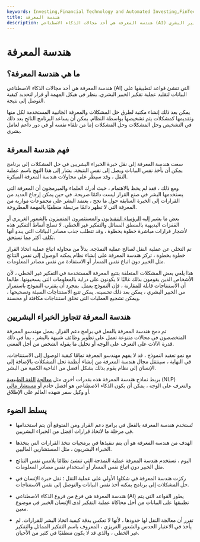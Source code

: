 ```yaml
---
keywords: Investing,Financial Technology and Automated Investing,FinTech
title: هندسة المعرفة
description: هندسة المعرفة هي أحد مجالات الذكاء الاصطناعي (AI) التي تمكن النظام أو الآلة من محاكاة عملية تفكير الخبير البشري.
---
```


# هندسة المعرفة
## ما هي هندسة المعرفة؟

هندسة المعرفة هي أحد مجالات الذكاء الاصطناعي (AI) التي تنشئ قواعد لتطبيقها على البيانات لتقليد عملية تفكير الخبير البشري. ينظر في هيكل المهمة أو قرار لتحديد كيفية التوصل إلى نتيجة.

يمكن بعد ذلك إنشاء مكتبة لطرق حل المشكلات والمعرفة الجانبية المستخدمة لكل منها وتقديمها كمشكلات يتم تشخيصها بواسطة النظام. يمكن أن يساعد البرنامج الناتج بعد ذلك في التشخيص وحل المشكلات وحل المشكلات إما من تلقاء نفسه أو في دور داعم لعامل بشري.

## فهم هندسة المعرفة

سعت هندسة المعرفة إلى نقل خبرة الخبراء البشريين في حل المشكلات إلى برنامج يمكن أن يأخذ نفس البيانات ويصل إلى نفس النتيجة. يشار إلى هذا النهج باسم عملية النقل ، وقد سيطر على محاولات هندسة المعرفة المبكرة.

ومع ذلك ، فقد لم يحظ بالاهتمام ، حيث أدرك العلماء والمبرمجون أن المعرفة التي يستخدمها البشر في صنع القرار ليست دائمًا صريحة. في حين يمكن إرجاع العديد من القرارات إلى الخبرة السابقة حول ما نجح ، يعتمد البشر على مجموعات موازية من المعرفة التي لا تظهر دائمًا مرتبطة منطقيًا بالمهمة المطروحة.

بعض ما يشير إليه [الرؤساء التنفيذيون](/ceo) والمستثمرون المتميزون بالشعور الغريزي أو القفزات البديهية بالمنطق المماثل والتفكير غير الخطي. لا تصلح أنماط التفكير هذه لأشجار قرارات مباشرة خطوة بخطوة ، وقد تتطلب جذب مصادر البيانات التي يبدو أنها تكلف أكثر مما تستحق.

تم التخلي عن عملية النقل لصالح عملية النمذجة. بدلاً من محاولة اتباع عملية اتخاذ القرار خطوة بخطوة ، تركز هندسة المعرفة على إنشاء نظام يمكنه الوصول إلى نفس النتائج مثل الخبير دون اتباع نفس المسار أو الاستفادة من نفس مصادر المعلومات.

هذا يلغي بعض المشكلات المتعلقة بتتبع المعرفة المستخدمة في التفكير غير الخطي ، لأن الأشخاص الذين يقومون بذلك غالبًا لا يكونون على دراية بالمعلومات التي يسحبونها. طالما أن الاستنتاجات قابلة للمقارنة ، فإن النموذج يعمل. بمجرد أن يقترب النموذج باستمرار من الخبير البشري ، يمكن بعد ذلك تحسينه. يمكن تتبع الاستنتاجات السيئة وتصحيحها ، ويمكن تشجيع العمليات التي تخلق استنتاجات مكافئة أو محسنة.

## هندسة المعرفة تتجاوز الخبراء البشريين

تم دمج هندسة المعرفة بالفعل في برامج دعم القرار. يعمل مهندسو المعرفة المتخصصون في مجالات متنوعة تعمل على تطوير وظائف شبيهة بالبشر ، بما في ذلك قدرة الآلات على التعرف على الوجه أو تحليل ما يقوله الشخص من أجل المعنى.

مع نمو تعقيد النموذج ، قد لا يفهم مهندسو المعرفة تمامًا كيفية الوصول إلى الاستنتاجات. في النهاية ، سينتقل مجال هندسة المعرفة من إنشاء أنظمة تحل المشكلات بالإضافة إلى الإنسان إلى نظام يقوم بذلك بشكل أفضل من الناحية الكمية من البشر.

بربط نماذج هندسة المعرفة هذه بقدرات أخرى مثل [معالجة](/natural-language-processing-nlp) [اللغة الطبيعية](/natural-language-processing-nlp) (NLP) والتعرف على الوجه ، يمكن أن يكون الذكاء الاصطناعي هو أفضل خادم أو [مستشار مالي](/financial-advisor) أو وكيل سفر شهده العالم على الإطلاق.

## يسلط الضوء

- تُستخدم هندسة المعرفة بالفعل في برامج دعم القرار ومن المتوقع أن يتم استخدامها في مرحلة ما لاتخاذ قرارات أفضل من الخبراء البشريين.

- الهدف من هندسة المعرفة هو أن يتم تنفيذها في برمجيات تتخذ القرارات التي يتخذها الخبراء البشريون ، مثل المستشارين الماليين.

- اليوم ، تستخدم هندسة المعرفة عملية النمذجة التي تنشئ نظامًا يلامس نفس النتائج مثل الخبير دون اتباع نفس المسار أو استخدام نفس مصادر المعلومات.

- ركزت هندسة المعرفة في شكلها الأولي على عملية النقل ؛ نقل خبرة الإنسان في حل المشكلات إلى برنامج يمكنه أخذ نفس البيانات والتوصل إلى نفس الاستنتاجات.

- هندسة المعرفة هي فرع من فروع الذكاء الاصطناعي (AI) يطور القواعد التي يتم تطبيقها على البيانات من أجل محاكاة عملية التفكير لدى الإنسان الخبير في موضوع معين.

- تقرر أن معالجة النقل لها حدودها ، لأنها لا تعكس بدقة كيفية اتخاذ البشر للقرارات. لم يأخذ في الاعتبار الحدس والشعور الغريزي ، المعروف باسم التفكير المماثل والتفكير غير الخطي ، والذي قد لا يكون منطقيًا في كثير من الأحيان.

